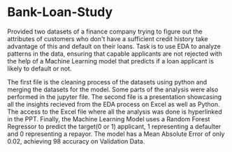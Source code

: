 # Bank-Loan-Study
Provided two datasets of a finance company trying to figure out the attributes of customers who don't have a sufficient credit history take advantage of this and default on their loans. Task is to use EDA to analyze patterns in the data, ensuring that capable applicants are not rejected with the help of a Machine Learning model that predicts if a loan applicant is likely to default or not.

The first file is the cleaning process of the datasets using python and merging the datasets for the model. Some parts of the analysis were also performed in the jupyter file.
The second file is a presentation showcasing all the insights recieved from the EDA process on Excel as well as Python. The access to the Excel file where all the analysis was done is hyperlinked in the PPT.
Finally, the Machine Learning Model uses a Random Forest Regressor to predict the target(0 or 1) applicant, 1 representing a defaulter and 0 representing a repayor. The model has a Mean Absolute Error of only 0.02, achieving 98 accuracy on Validation Data.

